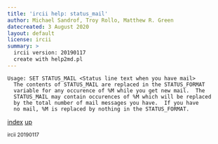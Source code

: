```yaml
---
title: 'ircii help: status_mail'
author: Michael Sandrof, Troy Rollo, Matthew R. Green
datecreated: 3 August 2020
layout: default
license: ircii
summary: >
  ircii version: 20190117
  create with help2md.pl
---
```

```
Usage: SET STATUS_MAIL <Status line text when you have mail>
  The contents of STATUS_MAIL are replaced in the STATUS_FORMAT
  variable for any occurence of %M while you get new mail.  The
  STATUS_MAIL may contain occurences of %M which will be replaced
  by the total number of mail messages you have.  If you have
  no mail, %M is replaced by nothing in the STATUS_FORMAT.
```

[index](index.html)
[up](..)

<small> ircii 20190117 </small>
